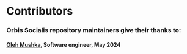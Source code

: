 # Contributors

### Orbis Socialis repository maintainers give their thanks to:

#### [Oleh Mushka](https://github.com/olehmushka), Software engineer, May 2024
